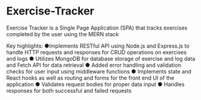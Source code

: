 # Exercise-Tracker
Exercise Tracker is a Single Page Application (SPA) that tracks exercises completed by the user using the MERN stack

Key highlights: 
●Implements RESTful API using Node.js and Express.js to handle HTTP requests and responses for CRUD 
operations on exercises and logs
● Utilizes MongoDB for database storage of exercise and log data and Fetch API for data retrieval
● Added error handling and validation checks for user input using middleware functions
● Implements state and React hooks as well as routing and forms for the front end UI of the application 
● Validates request bodies for proper data input
● Handles responses for both successful and failed requests
